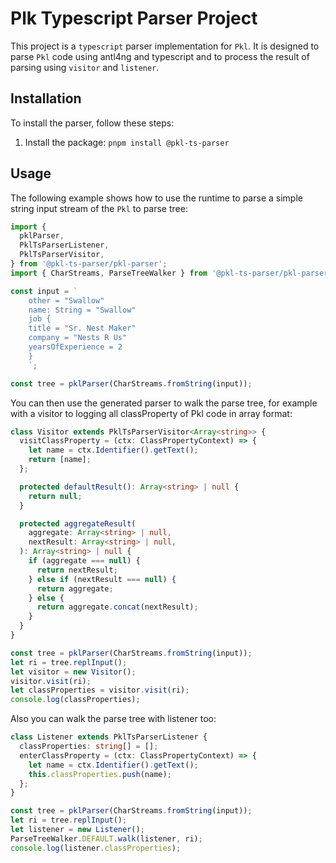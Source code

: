 # Plk Typescript Parser Project

This project is a `typescript` parser implementation for `Pkl`. It is designed to parse `Pkl` code using antl4ng and typescript and to process the result of parsing using `visitor` and `listener`.

## Installation

To install the parser, follow these steps:

1. Install the package: `pnpm install @pkl-ts-parser`

## Usage

The following example shows how to use the runtime to parse a simple string input stream of the `Pkl` to parse tree:

```typescript
import {
  pklParser,
  PklTsParserListener,
  PklTsParserVisitor,
} from '@pkl-ts-parser/pkl-parser';
import { CharStreams, ParseTreeWalker } from '@pkl-ts-parser/pkl-parser/antlr';

const input = `
    other = "Swallow"
    name: String = "Swallow"
    job {
    title = "Sr. Nest Maker"
    company = "Nests R Us"
    yearsOfExperience = 2
    }
    `;

const tree = pklParser(CharStreams.fromString(input));
```

You can then use the generated parser to walk the parse tree, for example with a visitor to logging all classProperty of Pkl code in array format:

```typescript
class Visitor extends PklTsParserVisitor<Array<string>> {
  visitClassProperty = (ctx: ClassPropertyContext) => {
    let name = ctx.Identifier().getText();
    return [name];
  };

  protected defaultResult(): Array<string> | null {
    return null;
  }

  protected aggregateResult(
    aggregate: Array<string> | null,
    nextResult: Array<string> | null,
  ): Array<string> | null {
    if (aggregate === null) {
      return nextResult;
    } else if (nextResult === null) {
      return aggregate;
    } else {
      return aggregate.concat(nextResult);
    }
  }
}

const tree = pklParser(CharStreams.fromString(input));
let ri = tree.replInput();
let visitor = new Visitor();
visitor.visit(ri);
let classProperties = visitor.visit(ri);
console.log(classProperties);
```

Also you can walk the parse tree with listener too:

```typescript
class Listener extends PklTsParserListener {
  classProperties: string[] = [];
  enterClassProperty = (ctx: ClassPropertyContext) => {
    let name = ctx.Identifier().getText();
    this.classProperties.push(name);
  };
}

const tree = pklParser(CharStreams.fromString(input));
let ri = tree.replInput();
let listener = new Listener();
ParseTreeWalker.DEFAULT.walk(listener, ri);
console.log(listener.classProperties);
```
